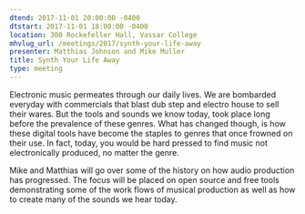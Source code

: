 ```yaml
---
dtend: 2017-11-01 20:00:00 -0400
dtstart: 2017-11-01 18:00:00 -0400
location: 300 Rockefeller Hall, Vassar College
mhvlug_url: /meetings/2017/synth-your-life-away
presenter: Matthias Johnson and Mike Muller
title: Synth Your Life Away
type: meeting
---
```



Electronic music permeates through our daily lives. We are bombarded everyday with commercials that blast dub step and electro house to sell their wares. But the tools and sounds we know today, took place long before the prevalence of these genres. What has changed though, is how these digital tools have become the staples to genres that once frowned on their use. In fact, today, you would be hard pressed to find music not electronically produced, no matter the genre.

Mike and Matthias will go over some of the history on how audio production has progressed. The focus will be placed on open source and free tools demonstrating some of the work flows of musical production as well as how to create many of the sounds we hear today.